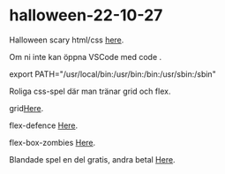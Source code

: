 # halloween-22-10-27

Halloween scary html/css [here](https://dev.to/jarvisscript/css-alien-face-wip-38ig).

Om ni inte kan öppna VSCode med code .

export PATH="/usr/local/bin:/usr/bin:/bin:/usr/sbin:/sbin"


Roliga css-spel där man tränar grid och flex.

grid[Here](https://cssgridgarden.com/#sv).

flex-defence [Here](http://www.flexboxdefense.com).

flex-box-zombies [Here](https://mastery.games/flexboxzombies/).

Blandade spel en del gratis, andra betal [Here](https://codepip.com/games/).

